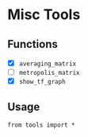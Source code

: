 # Misc Tools

## Functions
 - [x] `averaging_matrix`
 - [ ] `metropolis_matrix`
 - [x] `show_tf_graph`

## Usage
```
from tools import *
```
